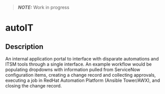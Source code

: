 > **_NOTE:_**  Work in progress

# autoIT

## Description
An internal application portal to interface with disparate automations and ITSM tools through a single interface. An example workflow would be populating dropdowns with information pulled from ServiceNow configuration items, creating a change record and collecting approvals, executing a job in RedHat Automation Platform (Ansible Tower/AWX), and closing the change record.
